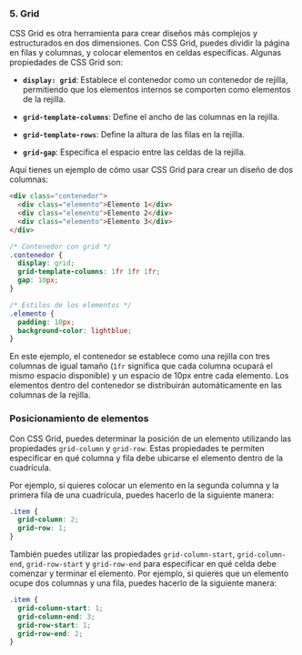 
### 5. Grid

CSS Grid es otra herramienta para crear diseños más complejos y estructurados en dos dimensiones. Con CSS Grid, puedes dividir la página en filas y columnas, y colocar elementos en celdas específicas. Algunas propiedades de CSS Grid son:

- **`display: grid`**: Establece el contenedor como un contenedor de rejilla, permitiendo que los elementos internos se comporten como elementos de la rejilla.

- **`grid-template-columns`**: Define el ancho de las columnas en la rejilla.

- **`grid-template-rows`**: Define la altura de las filas en la rejilla.

- **`grid-gap`**: Especifica el espacio entre las celdas de la rejilla.

Aquí tienes un ejemplo de cómo usar CSS Grid para crear un diseño de dos columnas:



```html
<div class="contenedor">
  <div class="elemento">Elemento 1</div>
  <div class="elemento">Elemento 2</div>
  <div class="elemento">Elemento 3</div>
</div>
```

```css
/* Contenedor con grid */
.contenedor {
  display: grid;
  grid-template-columns: 1fr 1fr 1fr;
  gap: 10px;
}

/* Estilos de los elementos */
.elemento {
  padding: 10px;
  background-color: lightblue;
}
```

En este ejemplo, el contenedor se establece como una rejilla con tres columnas de igual tamaño (`1fr` significa que cada columna ocupará el mismo espacio disponible) y un espacio de 10px entre cada elemento. Los elementos dentro del contenedor se distribuirán automáticamente en las columnas de la rejilla.

### Posicionamiento de elementos

Con CSS Grid, puedes determinar la posición de un elemento utilizando las propiedades `grid-column` y `grid-row`. Estas propiedades te permiten especificar en qué columna y fila debe ubicarse el elemento dentro de la cuadrícula.

Por ejemplo, si quieres colocar un elemento en la segunda columna y la primera fila de una cuadrícula, puedes hacerlo de la siguiente manera:

```css
.item {
  grid-column: 2;
  grid-row: 1;
}
```

También puedes utilizar las propiedades `grid-column-start`, `grid-column-end`, `grid-row-start` y `grid-row-end` para especificar en qué celda debe comenzar y terminar el elemento. Por ejemplo, si quieres que un elemento ocupe dos columnas y una fila, puedes hacerlo de la siguiente manera:

```css
.item {
  grid-column-start: 1;
  grid-column-end: 3;
  grid-row-start: 1;
  grid-row-end: 2;
}
```

